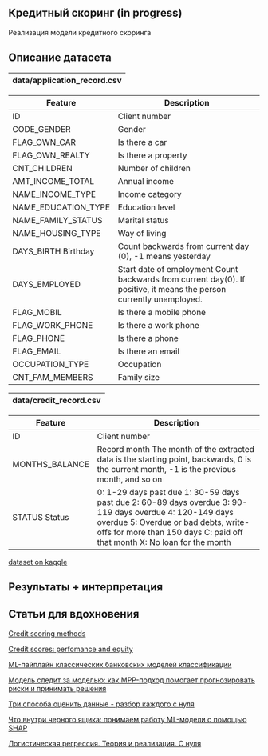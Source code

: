## Кредитный скоринг (in progress)

Реализация модели кредитного скоринга

## Описание датасета

| data/application_record.csv |
|--------------------|

| Feature | Description |
|----------|----------|
| ID | Client number |
| CODE_GENDER	| Gender |
| FLAG_OWN_CAR | Is there a car	|
| FLAG_OWN_REALTY	| Is there a property	|
| CNT_CHILDREN	| Number of children	|
| AMT_INCOME_TOTAL	| Annual income	|
| NAME_INCOME_TYPE	| Income category	|
| NAME_EDUCATION_TYPE	| Education level	|
| NAME_FAMILY_STATUS	| Marital status	|
| NAME_HOUSING_TYPE	| Way of living	|
| DAYS_BIRTH	Birthday	| Count backwards from current day (0), -1 means yesterday |
| DAYS_EMPLOYED	| Start date of employment	Count backwards from current day(0). If positive, it means the person currently unemployed. |
| FLAG_MOBIL	| Is there a mobile phone	|
| FLAG_WORK_PHONE	| Is there a work phone	|
| FLAG_PHONE	| Is there a phone |
| FLAG_EMAIL	| Is there an email	|
| OCCUPATION_TYPE	| Occupation	|
| CNT_FAM_MEMBERS	| Family size |


| data/credit_record.csv |
|--------------------|

| Feature | Description |
|----------|----------|
| ID | Client number |
| MONTHS_BALANCE	| Record month	The month of the extracted data is the starting point, backwards, 0 is the current month, -1 is the previous month, and so on |
| STATUS	Status	| 0: 1-29 days past due 1: 30-59 days past due 2: 60-89 days overdue 3: 90-119 days overdue 4: 120-149 days overdue 5: Overdue or bad debts, write-offs for more than 150 days C: paid off that month X: No loan for the month |

[dataset on kaggle](https://www.kaggle.com/datasets/rikdifos/credit-card-approval-prediction)

## Результаты + интерпретация

## Статьи для вдохновения

[Credit scoring methods](https://pdf.sciencedirectassets.com/313360/1-s2.0-S2405918821X00037/1-s2.0-S2405918822000095/main.pdf?X-Amz-Security-Token=IQoJb3JpZ2luX2VjENr%2F%2F%2F%2F%2F%2F%2F%2F%2F%2FwEaCXVzLWVhc3QtMSJGMEQCIDjFi6z78zKWIAp7KLlCQh7%2B4nmLCFhSyCf9drFGfkESAiAUSvGKR6yy0TcasG2pU14zmUyhfyhk8l%2Fsflvh6K0JmyqzBQgSEAUaDDA1OTAwMzU0Njg2NSIMGFZB5KTVFqoQD675KpAF0FzbnvhcMi%2FpXB3McTNc9P2XrpBwFhaEJfjbudiAQZxUgQXIL%2BibTi%2FOHI5tnc4%2FQmTylFImVOnE6U0gYLY238Go5BmhQ18XzR1Ail7gIYeIBQMB8%2F2sGKVfFKH3R6L2lGjT4fMsBTl5%2FWNE%2B1seD4oKfoLfXX7zshzOLV8TQceHe%2FnchzrwvHGZFFwEFH4eG1doBVJFqqxEJFLZV94xENpieJDmWC2tqv6JGaZU54CQqXAUPyxA3HAhPrlrdsoqGL0aHBsR2bnFZPbJTS6Pz9dpzsQ6nN7jBQgUFWZtc9uqdRHtBWKFDJ1NbK3RhyZElExRMsvcaJBnZOpUAuP0TVLTAP4ZXTeWcLRugTrb7MOGDufl8mTTueaal6ZmqyXrYWEL%2BStH9IGGaRF6s18aOr110aBll3n57jOUvmmxMMxGZTyU4hlhMmzH54o%2FgzBzs84QMxbRkYLUkMJLnnFY%2FbiCaCYiIm4g%2BLldKlkrlD0G%2BnQdxFIPvSODhb2ZlmgQwep7R5hqMCBhc%2BqKrl8Zb2MvzbTrOqgxj7kmQfEIivG5%2F543wLcSLiOH6qWVFAd0bvQ%2F0RZvTGMk8ldw%2B%2FQGYjGoRQ%2BcGZi21QWUWCeHBHH38eJOczBQ4ff6w4KPtS39L8ehzJawe5XcJnG6J69a0SnX8S3IVu8qZqjk%2B6fTLDyTjR56v6nYSmpyik1pFuvfchPb0GbN%2B6WAas4rjvtUtWU5aNSYjs2gxGXc80px4irON1Y3PFpaPORnQdDIQg9FaEDjSMpT31wfjSgEU%2FhX5wdDUt9RNmFont%2FCPqDzs6dAPxGX%2B0M5mZw%2Bo%2BgexfIIqUJQ4glSYa0scf%2BY8UJsPL0SpGEV1%2FQoFAr82837Sj8w3MvrvQY6sgHl%2Bjh3AUWF3z6xXhEz%2BDOfX%2Fv7iQ60XssQBbep9Ef3JYpNmuGuqfzUCf2%2B91Wy1FJS3sX02uc5wcVnl7SAQYEGet%2BSXwTduNRQYIu43%2FPW1X67fvm4DIGZBvUUcULlckvQmhnWyXuUvZbeej9Znu%2BfdHREUegO1Frw0MP5xu6zHKNwNG0sKnSaG%2Bo14d4NZK0cTyqqnKvBVG6Ej%2Fvw5uRer76HIYLHFTnSAQannQ%2BIQW6M&X-Amz-Algorithm=AWS4-HMAC-SHA256&X-Amz-Date=20250223T094810Z&X-Amz-SignedHeaders=host&X-Amz-Expires=300&X-Amz-Credential=ASIAQ3PHCVTYYNS475TS%2F20250223%2Fus-east-1%2Fs3%2Faws4_request&X-Amz-Signature=476a6d57399836c3ebbdf5e2fa5790858ce52af048e2716165335f2d9d6cbb29&hash=6909a298348249e8d768c75e1d90165221e4536f1539742bdadbced0f73b3976&host=68042c943591013ac2b2430a89b270f6af2c76d8dfd086a07176afe7c76c2c61&pii=S2405918822000095&tid=spdf-466132fd-c5f0-410c-9cdb-12cd81a693ea&sid=0583799a72978842b96a5fe329b6855a19f6gxrqb&type=client&tsoh=d3d3LnNjaWVuY2VkaXJlY3QuY29t&rh=d3d3LnNjaWVuY2VkaXJlY3QuY29t&ua=17135d53595753045754&rr=91664c739f9e8d9e&cc=ru)

[Credit scores: perfomance and equity](https://www.nber.org/system/files/working_papers/w32917/w32917.pdf)

[ML-пайплайн классических банковских моделей классификации](https://habr.com/ru/companies/vtb/articles/725928/)

[Модель следит за моделью: как MPP-подход помогает прогнозировать риски и принимать решения](https://habr.com/ru/companies/vtb/articles/505892/)

[Три способа оценить данные - разбор каждого с нуля](https://dzen.ru/a/ZugQ6etOIHBDpnEM)

[Что внутри черного ящика: понимаем работу ML-модели с помощью SHAP](https://habr.com/ru/companies/wunderfund/articles/739744/)

[Логистическая регрессия. Теория и реализация. С нуля](https://habr.com/ru/articles/864890/)
